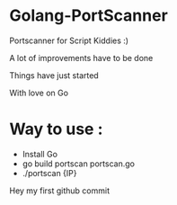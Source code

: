 # Golang-PortScanner
Portscanner for Script Kiddies :)

A lot of improvements have to be done 

Things have just started

With love on Go


# Way to use :

* Install Go
* go build portscan portscan.go 
* ./portscan {IP}




Hey my first github commit